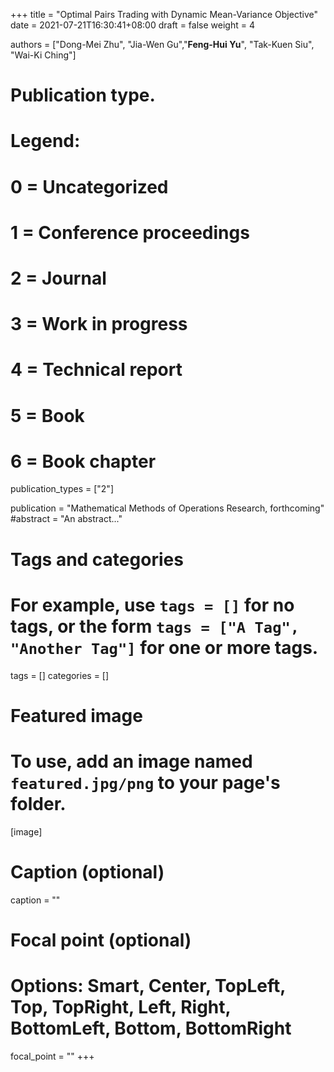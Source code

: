 +++
title = "Optimal Pairs Trading with Dynamic Mean-Variance Objective"
date = 2021-07-21T16:30:41+08:00
draft = false
weight = 4

authors = ["Dong-Mei Zhu", "Jia-Wen Gu","**Feng-Hui Yu**",  "Tak-Kuen Siu", "Wai-Ki Ching"]

# Publication type.
# Legend:
# 0 = Uncategorized
# 1 = Conference proceedings
# 2 = Journal
# 3 = Work in progress
# 4 = Technical report
# 5 = Book
# 6 = Book chapter
publication_types = ["2"]

publication = "Mathematical Methods of Operations Research, forthcoming"
#abstract = "An abstract..."

# Tags and categories
# For example, use `tags = []` for no tags, or the form `tags = ["A Tag", "Another Tag"]` for one or more tags.
tags = []
categories = []

# Featured image
# To use, add an image named `featured.jpg/png` to your page's folder. 
[image]
  # Caption (optional)
  caption = ""

  # Focal point (optional)
  # Options: Smart, Center, TopLeft, Top, TopRight, Left, Right, BottomLeft, Bottom, BottomRight
  focal_point = ""
+++
